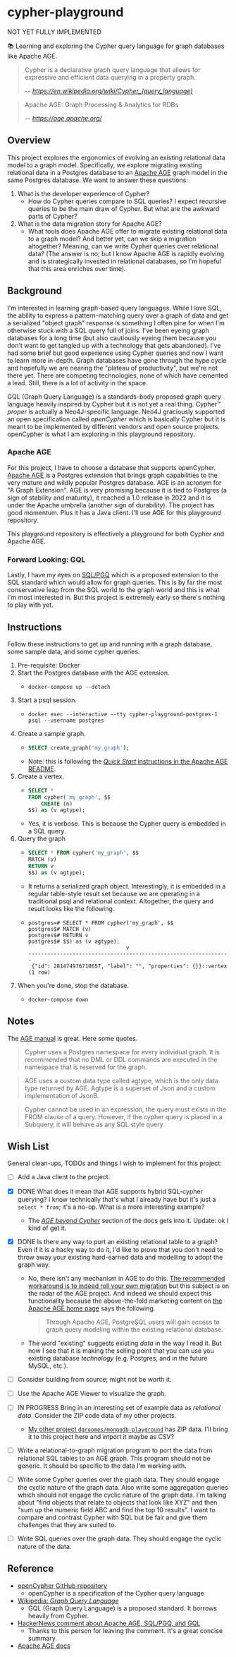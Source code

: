 # cypher-playground

NOT YET FULLY IMPLEMENTED

📚 Learning and exploring the Cypher query language for graph databases like Apache AGE.

> Cypher is a declarative graph query language that allows for expressive and efficient data querying in a property
> graph.
> 
> -- <cite> https://en.wikipedia.org/wiki/Cypher_(query_language) </cite>


> Apache AGE:
> Graph Processing & Analytics for RDBs
> 
> -- <cite> https://age.apache.org/ </cite>


## Overview

This project explores the ergonomics of evolving an existing relational data model to a graph model. Specifically, we
explore migrating existing relational data in a Postgres database to an [Apache AGE](https://age.apache.org/) graph model
in the same Postgres database. We want to answer these questions:

1. What is the developer experience of Cypher?
   * How do Cypher queries compare to SQL queries? I expect recursive queries to be the main draw of Cypher. But what
     are the awkward parts of Cypher? 
2. What is the data migration story for Apache AGE?
   * What tools does Apache AGE offer to migrate existing relational data to a graph model? And better yet, can we skip
     a migration altogether? Meaning, can we write Cypher queries over relational data? (The answer is no; but I know
     Apache AGE is rapidly evolving and is strategically invested in relational databases, so I'm hopeful that this area
     enriches over time).


## Background

I'm interested in learning graph-based query languages. While I love SQL, the ability to express a pattern-matching
query over a graph of data and get a serialized "object graph" response is something I often pine for when I'm otherwise
stuck with a SQL query full of joins. I've been eyeing graph databases for a long time (but also cautiously eyeing them
because you don't want to get tangled up with a technology that gets abandoned). I've had some brief but good experience
using Cypher queries and now I want to learn more in-depth. Graph databases have gone through the hype cycle and
hopefully we are nearing the "plateau of productivity", but we're not there yet. There are competing technologies, none
of which have cemented a lead. Still, there is a lot of activity in the space.

GQL (Graph Query Language) is a standards-body proposed graph query language heavily inspired by Cypher but it is not
yet a real thing. Cypher™️ *proper* is actually a Neo4J-specific language. Neo4J graciously supported an open
specification called *openCypher* which is basically Cypher but it is meant to be implemented by different vendors and
open source projects. openCypher is what I am exploring in this playground repository.


### Apache AGE

For this project, I have to choose a database that supports openCypher. [Apache AGE](https://age.apache.org/) is a
Postgres extension that brings graph capabilities to the very mature and wildly popular Postgres database. AGE is an
acronym for "A Graph Extension". AGE is very promising because it is tied to Postgres (a sign of stability and maturity),
it reached a 1.0 release in 2022 and it is under the Apache umbrella (another sign of durability). The project has good
momentum. Plus it has a Java client. I'll use AGE for this playground repository.

This playground repository is effectively a playground for both Cypher and Apache AGE.


### Forward Looking: GQL

Lastly, I have my eyes on [SQL/PGQ](https://en.wikipedia.org/wiki/Graph_Query_Language#SQL/PGQ_Property_Graph_Query)
which is a proposed extension to the SQL standard which would allow for graph queries. This is by far the most
conservative leap from the SQL world to the graph world and this is what I'm most interested in. But this project is
extremely early so there's nothing to play with yet.


## Instructions

Follow these instructions to get up and running with a graph database, some sample data, and some cypher queries.

1. Pre-requisite: Docker
2. Start the Postgres database with the AGE extension.
   * ```shell
     docker-compose up --detach
     ```
3. Start a psql session.
   * ```shell
     docker exec --interactive --tty cypher-playground-postgres-1 psql --username postgres
     ```
4. Create a sample graph.
   * ```sql
     SELECT create_graph('my_graph');
     ```
   * Note: this is following the [*Quick Start* instructions in the Apache AGE README](https://github.com/apache/age#quick-start).
5. Create a vertex.
   * ```sql
     SELECT *
     FROM cypher('my_graph', $$
         CREATE (n)
     $$) as (v agtype);     
     ```
   * Yes, it is verbose. This is because the Cypher query is embedded in a SQL query.
6. Query the graph
   * ```sql
     SELECT * FROM cypher('my_graph', $$
     MATCH (v)
     RETURN v
     $$) as (v agtype);
     ```
   * It returns a serialized graph object. Interestingly, it is embedded in a regular table-style result set because we
     are operating in a traditional psql and relational context. Altogether, the query and result  looks like the
     following.
   * ```text
     postgres=# SELECT * FROM cypher('my_graph', $$
     postgres$# MATCH (v)
     postgres$# RETURN v
     postgres$# $$) as (v agtype);
                                    v
     ----------------------------------------------------------------
      {"id": 281474976710657, "label": "", "properties": {}}::vertex
     (1 row)
     ```
7. When you're done, stop the database.
   * ```shell
     docker-compose down
     ```


## Notes

The [AGE manual](https://age.apache.org/age-manual) is great. Here some quotes.

> Cypher uses a Postgres namespace for every individual graph. It is recommended that no DML or DDL commands are
> executed in the namespace that is reserved for the graph.

> AGE uses a custom data type called agtype, which is the only data type returned by AGE. Agtype is a superset of Json
> and a custom implementation of JsonB.

> Cypher cannot be used in an expression, the query must exists in the FROM clause of a query. However, if the cypher
> query is placed in a Subquery, it will behave as any SQL style query.


## Wish List

General clean-ups, TODOs and things I wish to implement for this project:

* [ ] Add a Java client to the project.
* [x] DONE What does it mean that AGE supports hybrid SQL-cypher querying? I know technically that's what I already have but
  it's just a `select * from`; it's a no-op. What is a more interesting example?
  * The [*AGE beyond Cypher*](https://age.apache.org/age-manual/master/advanced/advanced_overview.html) section of the
    docs gets into it. Update: ok I kind of get it.
* [x] DONE Is there any way to port an existing relational table to a graph? Even if it is a hacky way to do it, I'd like to
  prove that you don't need to throw away your existing hard-earned data and modelling to adopt the graph way.
   * No, there isn't any mechanism in AGE to do this. [The recommended workaround is to indeed roll your own migration](https://github.com/apache/age/issues/289#issuecomment-1244135270)
     but this subject is on the radar of the AGE project. And indeed we should expect this functionality because the
     above-the-fold marketing content on [the Apache AGE home page](https://age.apache.org/) says the following.

     > Through Apache AGE, PostgreSQL users will gain access to graph query modeling within the existing relational database.
   
   * The word "existing" suggests existing *data* in the way I read it. But now I see that it is making the selling
     point that you can use you existing database *technology* (e.g. Postgres, and in the future MySQL, etc.). 

* [ ] Consider building from source; might not be worth it.
* [ ] Use the Apache AGE Viewer to visualize the graph.
* [ ] IN PROGRESS Bring in an interesting set of example data as *relational data*. Consider the ZIP code data of my other projects.
  * [My other project `dgroomes/mongodb-playground`](https://github.com/dgroomes/mongodb-playground) has ZIP data. I'll
    bring it to this project here and import it maybe as CSV?
* [ ] Write a relational-to-graph migration program to port the data from relational SQL tables to an AGE graph. This
  program should not be generic. It should be specific to the data I'm working with.
* [ ] Write some Cypher queries over the graph data. They should engage the cyclic nature of the graph data. Also write
  some aggregation queries which should not engage the cyclic nature of the graph data. I'm talking about "find objects
  that relate to objects that look like XYZ" and then "sum up the numeric field ABC and find the top 10 results". I want
  to compare and contrast Cypher with SQL but be fair and give them challenges that they are suited to.  
* [ ] Write SQL queries over the graph data. They should engage the cyclic nature of the data.


## Reference

* [openCypher GitHub repository](https://github.com/opencypher/openCypher)
  * openCypher is a specification of the Cypher query language
* [Wikipedia: *Graph Query Language*](https://en.wikipedia.org/wiki/Graph_Query_Language)
  * GQL (Graph Query Language) is a proposed standard. It borrows heavily from Cypher. 
* [HackerNews comment about Apache AGE, SQL/PGQ, and GQL](https://news.ycombinator.com/item?id=27549469)
  * Thanks to this person for leaving the comment. It's a great concise summary.
* [Apache AGE docs](https://age.apache.org/age-manual/master/index.html)
